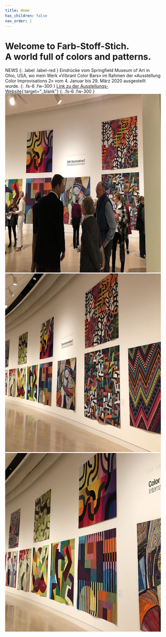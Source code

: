 ```yaml
---
title: Home
has_children: false
nav_order: 1
---
```


# Welcome to Farb-Stoff-Stich.<br>A world full of colors and patterns.
NEWS
{: .label .label-red }
Eindrücke vom Springfield Museum of Art in Ohio, USA, wo mein Werk «Vibrant Color Bars» im Rahmen der «Ausstellung Color Improvisations 2» vom 4. Januar bis 29. März 2020 ausgestellt wurde.
{: .fs-6 .fw-300 }
[Link zu der Ausstellungs-Website](http://colorimprovisations2.org/news){:target="_blank"}
{: .fs-6 .fw-300 }
<img src="news/images/colorimprovisations2-2020-1.jpg" loading="lazy" alt="" width="768" height="576">
<img src="news/images/colorimprovisations2-2020-2.jpg" loading="lazy" alt="" width="768" height="576">
<img src="news/images/colorimprovisations2-2020-3.jpg" loading="lazy" alt="" width="768" height="576">
<!-- ![](images/luminoso1.jpg) -->